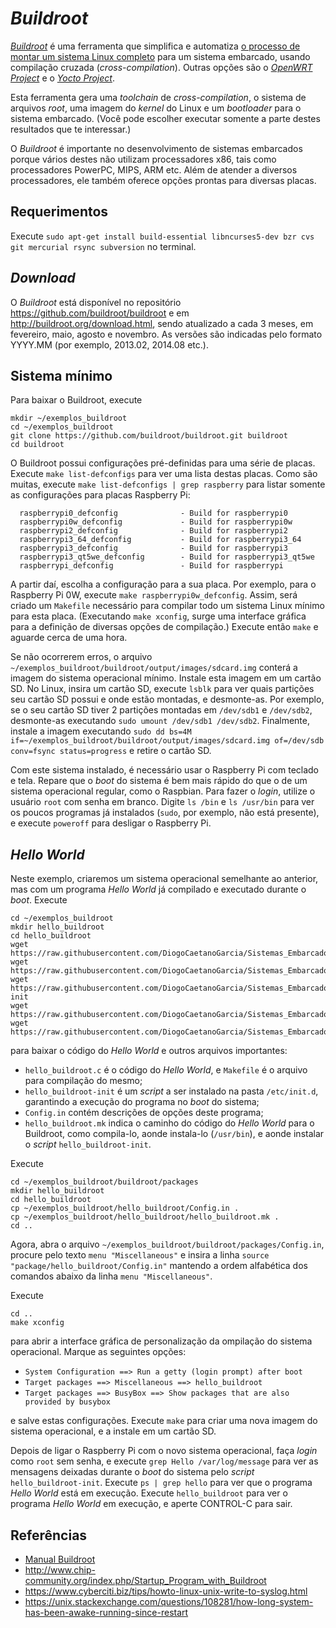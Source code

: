 # _Buildroot_

[_Buildroot_](https://buildroot.org/) é uma ferramenta que simplifica e automatiza [o processo de montar um sistema Linux completo](Cria%C3%A7%C3%A3o_sistema_Linux.md) para um sistema embarcado, usando compilação cruzada (_cross-compilation_). Outras opções são o [_OpenWRT Project_](https://openwrt.org/) e o [_Yocto Project_](https://www.yoctoproject.org/).

Esta ferramenta gera uma _toolchain_ de _cross-compilation_, o sistema de arquivos _root_, uma imagem do _kernel_ do  Linux e um _bootloader_ para o sistema embarcado. (Você pode escolher executar somente a parte destes resultados que te interessar.)

O _Buildroot_ é importante no desenvolvimento de sistemas embarcados porque vários destes não utilizam processadores x86, tais como processadores PowerPC, MIPS, ARM etc. Além de atender a diversos processadores, ele também oferece opções prontas para diversas placas.

## Requerimentos

Execute ```sudo apt-get install build-essential libncurses5-dev bzr cvs git mercurial rsync subversion``` no terminal.

## _Download_

O _Buildroot_ está disponível no repositório https://github.com/buildroot/buildroot e em http://buildroot.org/download.html, sendo atualizado a cada 3 meses, em fevereiro, maio, agosto e novembro. As versões são indicadas pelo formato YYYY.MM (por exemplo, 2013.02, 2014.08 etc.).

## Sistema mínimo

Para baixar o Buildroot, execute

```
mkdir ~/exemplos_buildroot
cd ~/exemplos_buildroot
git clone https://github.com/buildroot/buildroot.git buildroot
cd buildroot
```

O Buildroot possui configurações pré-definidas para uma série de placas. Execute ```make list-defconfigs``` para ver uma lista destas placas. Como são muitas, execute ```make list-defconfigs | grep raspberry``` para listar somente as configurações para placas Raspberry Pi:

```
  raspberrypi0_defconfig              - Build for raspberrypi0
  raspberrypi0w_defconfig             - Build for raspberrypi0w
  raspberrypi2_defconfig              - Build for raspberrypi2
  raspberrypi3_64_defconfig           - Build for raspberrypi3_64
  raspberrypi3_defconfig              - Build for raspberrypi3
  raspberrypi3_qt5we_defconfig        - Build for raspberrypi3_qt5we
  raspberrypi_defconfig               - Build for raspberrypi
```

A partir daí, escolha a configuração para a sua placa. Por exemplo, para o Raspberry Pi 0W, execute ```make raspberrypi0w_defconfig```. Assim, será criado um ```Makefile``` necessário para compilar todo um sistema Linux mínimo para esta placa. (Executando ```make xconfig```, surge uma interface gráfica para a definição de diversas opções de compilação.) Execute então ```make``` e aguarde cerca de uma hora.

Se não ocorrerem erros, o arquivo ```~/exemplos_buildroot/buildroot/output/images/sdcard.img``` conterá a imagem do sistema operacional mínimo. Instale esta imagem em um cartão SD. No Linux, insira um cartão SD, execute ```lsblk``` para ver quais partições seu cartão SD possui e onde estão montadas, e desmonte-as. Por exemplo, se o seu cartão SD tiver 2 partições montadas em ```/dev/sdb1``` e ```/dev/sdb2```, desmonte-as executando ```sudo umount /dev/sdb1 /dev/sdb2```. Finalmente, instale a imagem executando ```sudo dd bs=4M if=~/exemplos_buildroot/buildroot/output/images/sdcard.img of=/dev/sdb conv=fsync status=progress``` e retire o cartão SD.

Com este sistema instalado, é necessário usar o Raspberry Pi com teclado e tela. Repare que o _boot_ do sistema é bem mais rápido do que o de um sistema operacional regular, como o Raspbian. Para fazer o _login_, utilize o usuário ```root``` com senha em branco. Digite ```ls /bin``` e ```ls /usr/bin``` para ver os poucos programas já instalados (```sudo```, por exemplo, não está presente), e execute ```poweroff``` para desligar o Raspberry Pi.

## _Hello World_

Neste exemplo, criaremos um sistema operacional semelhante ao anterior, mas com um programa _Hello World_ já compilado e executado durante o _boot_. Execute

```
cd ~/exemplos_buildroot
mkdir hello_buildroot
cd hello_buildroot
wget https://raw.githubusercontent.com/DiogoCaetanoGarcia/Sistemas_Embarcados/master/Code/25_Buildroot/hello_buildroot/Config.in
wget https://raw.githubusercontent.com/DiogoCaetanoGarcia/Sistemas_Embarcados/master/Code/25_Buildroot/hello_buildroot/Makefile
wget https://raw.githubusercontent.com/DiogoCaetanoGarcia/Sistemas_Embarcados/master/Code/25_Buildroot/hello_buildroot/hello_buildroot-init
wget https://raw.githubusercontent.com/DiogoCaetanoGarcia/Sistemas_Embarcados/master/Code/25_Buildroot/hello_buildroot/hello_buildroot.c
wget https://raw.githubusercontent.com/DiogoCaetanoGarcia/Sistemas_Embarcados/master/Code/25_Buildroot/hello_buildroot/hello_buildroot.mk
```

para baixar o código do _Hello World_ e outros arquivos importantes:

* `hello_buildroot.c` é o código do _Hello World_, e `Makefile` é o arquivo para compilação do mesmo;
* `hello_buildroot-init` é um _script_ a ser instalado na pasta `/etc/init.d`, garantindo a execução do programa no _boot_ do sistema;
* `Config.in` contém descrições de opções deste programa;
* `hello_buildroot.mk` indica o caminho do código do _Hello World_ para o Buildroot, como compila-lo, aonde instala-lo (```/usr/bin```), e aonde instalar o _script_ `hello_buildroot-init`.

Execute

```
cd ~/exemplos_buildroot/buildroot/packages
mkdir hello_buildroot
cd hello_buildroot
cp ~/exemplos_buildroot/hello_buildroot/Config.in .
cp ~/exemplos_buildroot/hello_buildroot/hello_buildroot.mk .
cd .. 
```

Agora, abra o arquivo `~/exemplos_buildroot/buildroot/packages/Config.in`, procure pelo texto `menu "Miscellaneous"` e insira a linha `source "package/hello_buildroot/Config.in"` mantendo a ordem alfabética dos comandos abaixo da linha `menu "Miscellaneous"`.

Execute

```
cd ..
make xconfig
```

para abrir a interface gráfica de personalização da ompilação do sistema operacional. Marque as seguintes opções:

* `System Configuration ==> Run a getty (login prompt) after boot`
* `Target packages ==> Miscellaneous ==> hello_buildroot`
* `Target packages ==> BusyBox ==> Show packages that are also provided by busybox`

e salve estas configurações. Execute ```make``` para criar uma nova imagem do sistema operacional, e a instale em um cartão SD.

Depois de ligar o Raspberry Pi com o novo sistema operacional, faça _login_ como `root` sem senha, e execute ```grep Hello /var/log/message``` para ver as mensagens deixadas durante o _boot_ do sistema pelo _script_ `hello_buildroot-init`. Execute ```ps | grep hello``` para ver que o programa _Hello World_ está em execução. Execute ```hello_buildroot``` para ver o programa _Hello World_ em execução, e aperte CONTROL-C para sair.

## Referências

* [Manual Buildroot](../../Refs/Buildroot/Buildroot_Manual.pdf)
* http://www.chip-community.org/index.php/Startup_Program_with_Buildroot
* https://www.cyberciti.biz/tips/howto-linux-unix-write-to-syslog.html
* https://unix.stackexchange.com/questions/108281/how-long-system-has-been-awake-running-since-restart
